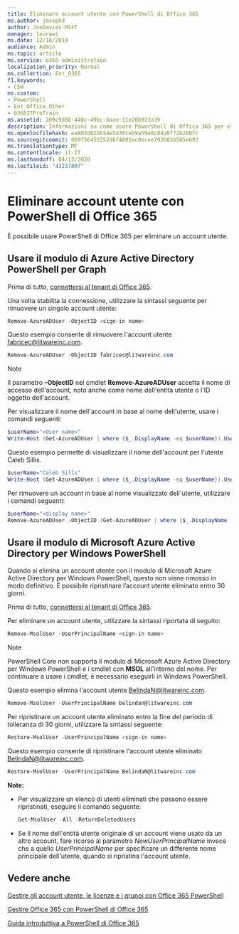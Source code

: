 ```yaml
---
title: Eliminare account utente con PowerShell di Office 365
ms.author: josephd
author: JoeDavies-MSFT
manager: laurawi
ms.date: 12/16/2019
audience: Admin
ms.topic: article
ms.service: o365-administration
localization_priority: Normal
ms.collection: Ent_O365
f1.keywords:
- CSH
ms.custom:
- PowerShell
- Ent_Office_Other
- O365ITProTrain
ms.assetid: 209c9868-448c-49bc-baae-11e28b923a39
description: Informazioni su come usare PowerShell di Office 365 per eliminare gli account utente di Office 365.
ms.openlocfilehash: ea803d82bb54e5430ceb9a59e8c04a0f72b200fc
ms.sourcegitcommit: 069f56455252d6f4001ec0ecee792b83b585e692
ms.translationtype: MT
ms.contentlocale: it-IT
ms.lasthandoff: 04/13/2020
ms.locfileid: "43237807"
---
```

# <a name="delete-user-accounts-with-office-365-powershell"></a>Eliminare account utente con PowerShell di Office 365

È possibile usare PowerShell di Office 365 per eliminare un account utente.
   
## <a name="use-the-azure-active-directory-powershell-for-graph-module"></a>Usare il modulo di Azure Active Directory PowerShell per Graph

Prima di tutto, [connettersi al tenant di Office 365](connect-to-office-365-powershell.md#connect-with-the-azure-active-directory-powershell-for-graph-module).

Una volta stabilita la connessione, utilizzare la sintassi seguente per rimuovere un singolo account utente:
  
```powershell
Remove-AzureADUser -ObjectID <sign-in name>
```

Questo esempio consente di rimuovere l'account utente fabricec@litwareinc.com.
  
```powershell
Remove-AzureADUser -ObjectID fabricec@litwareinc.com
```

> [!NOTE]
> Il parametro **-ObjectID** nel cmdlet **Remove-AzureADUser** accetta il nome di accesso dell'account, noto anche come nome dell'entità utente o l'ID oggetto dell'account.
  
Per visualizzare il nome dell'account in base al nome dell'utente, usare i comandi seguenti:
  
```powershell
$userName="<User name>"
Write-Host (Get-AzureADUser | where {$_.DisplayName -eq $userName}).UserPrincipalName
```

Questo esempio permette di visualizzare il nome dell'account per l'utente Caleb Sillis.
  
```powershell
$userName="Caleb Sills"
Write-Host (Get-AzureADUser | where {$_.DisplayName -eq $userName}).UserPrincipalName
```

Per rimuovere un account in base al nome visualizzato dell'utente, utilizzare i comandi seguenti:
  
```powershell
$userName="<display name>"
Remove-AzureADUser -ObjectID (Get-AzureADUser | where {$_.DisplayName -eq $userName}).UserPrincipalName
```

## <a name="use-the-microsoft-azure-active-directory-module-for-windows-powershell"></a>Usare il modulo di Microsoft Azure Active Directory per Windows PowerShell

Quando si elimina un account utente con il modulo di Microsoft Azure Active Directory per Windows PowerShell, questo non viene rimosso in modo definitivo. È possibile ripristinare l’account utente eliminato entro 30 giorni.

Prima di tutto, [connettersi al tenant di Office 365](connect-to-office-365-powershell.md#connect-with-the-microsoft-azure-active-directory-module-for-windows-powershell).

Per eliminare un account utente, utilizzare la sintassi riportata di seguito:
  
```powershell
Remove-MsolUser -UserPrincipalName <sign-in name>
```

>[!Note]
>PowerShell Core non supporta il modulo di Microsoft Azure Active Directory per Windows PowerShell e i cmdlet con **MSOL** all'interno del nome. Per continuare a usare i cmdlet, è necessario eseguirli in Windows PowerShell.
>

Questo esempio elimina l'account utente BelindaN@litwareinc.com.
  
```powershell
Remove-MsolUser -UserPrincipalName belindan@litwareinc.com
```

Per ripristinare un account utente eliminato entro la fine del periodo di tolleranza di 30 giorni, utilizzare la sintassi seguente:
  
```powershell
Restore-MsolUser -UserPrincipalName <sign-in name>
```

Questo esempio consente di ripristinare l'account utente eliminato BelindaN@litwareinc.com.
  
```powershell
Restore-MsolUser -UserPrincipalName BelindaN@litwareinc.com
```

 **Note:**
  
- Per visualizzare un elenco di utenti eliminati che possono essere ripristinati, eseguire il comando seguente:
    
  ```powershell
  Get-MsolUser -All -ReturnDeletedUsers
  ```

- Se il nome dell'entità utente originale di un account viene usato da un altro account, fare ricorso al parametro _NewUserPrincipalName_ invece che a quello _UserPrincipalName_ per specificare un differente nome principale dell'utente, quando si ripristina l'account utente.


## <a name="see-also"></a>Vedere anche

[Gestire gli account utente, le licenze e i gruppi con Office 365 PowerShell](manage-user-accounts-and-licenses-with-office-365-powershell.md)
  
[Gestire Office 365 con PowerShell di Office 365](manage-office-365-with-office-365-powershell.md)
  
[Guida introduttiva a PowerShell di Office 365](getting-started-with-office-365-powershell.md)
